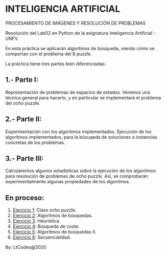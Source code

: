# INTELIGENCIA ARTIFICIAL
PROCESAMIENTO DE IMÁGENES Y RESOLUCIÓN DE PROBLEMAS


Resolución del Lab02 en Python de la asignatura Inteligencia Artificial - UNFV.

En esta práctica se aplicarán algoritmos de búsqueda, viendo cómo se comportan con el problema del 8 puzzle.

La práctica tiene tres partes bien diferenciadas:

## 1.- Parte I:
Representación de problemas de espacios de estados. Veremos una técnica general para hacerlo, y en particular se implementará el problema del ocho puzzle.
## 2.- Parte II:
Experimentación con los algoritmos implementados. Ejecución de los algoritmos implementados, para la búsuqeda de soluciones a instancias concretas de los problemas.
## 3.- Parte III:
Calcularemos algunos estadísticas sobre la ejecución de los algoritmos para resolución de problemas de ocho puzzle. Así, se comprobarán experimentalmente algunas propiedades de los algoritmos.

## En proceso:

1. [Ejercicio 1](): Class ocho puzzle.
2. [Ejercicio 2](): Algoritmos de búsquedas.
3. [Ejercicio 3](): Heurística.
4. [Ejercicio 4](): Búsqueda de coste.
5. [Ejercicio 5](): Algoritmos de búsquedas II.
6. [Ejercicio 6](): Secuencialidad.


By: LtCodes@2020
